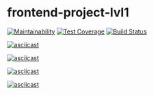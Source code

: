 # frontend-project-lvl1

[![Maintainability](https://api.codeclimate.com/v1/badges/19b898e399f9a62effc7/maintainability)](https://codeclimate.com/github/Talinka/frontend-project-lvl1/maintainability)
[![Test Coverage](https://api.codeclimate.com/v1/badges/19b898e399f9a62effc7/test_coverage)](https://codeclimate.com/github/Talinka/frontend-project-lvl1/test_coverage)
[![Build Status](https://travis-ci.com/Talinka/frontend-project-lvl1.svg?branch=master)](https://travis-ci.com/Talinka/frontend-project-lvl1)

[![asciicast](https://asciinema.org/a/YlVwwBJ0UOKMVu6heAZ8Qjqmb.svg)](https://asciinema.org/a/YlVwwBJ0UOKMVu6heAZ8Qjqmb)

[![asciicast](https://asciinema.org/a/ula21NN5TviwQX9Uxs7mJpdFx.svg)](https://asciinema.org/a/ula21NN5TviwQX9Uxs7mJpdFx)

[![asciicast](https://asciinema.org/a/k50L2NJGmuPTtaYETWqRTowRh.svg)](https://asciinema.org/a/k50L2NJGmuPTtaYETWqRTowRh)

[![asciicast](https://asciinema.org/a/aJdhlazbkgwvUIexVqAEIXdiq.svg)](https://asciinema.org/a/aJdhlazbkgwvUIexVqAEIXdiq)
